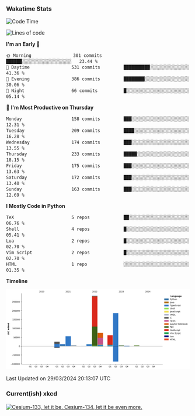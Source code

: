 ### Wakatime Stats
<!--START_SECTION:waka-->
![Code Time](http://img.shields.io/badge/Code%20Time-2%2C430%20hrs%204%20mins-blue)

![Lines of code](https://img.shields.io/badge/From%20Hello%20World%20I%27ve%20Written-722.5%20thousand%20lines%20of%20code-blue)

**I'm an Early 🐤** 

```text
🌞 Morning                301 commits         ██████░░░░░░░░░░░░░░░░░░░   23.44 % 
🌆 Daytime                531 commits         ██████████░░░░░░░░░░░░░░░   41.36 % 
🌃 Evening                386 commits         ████████░░░░░░░░░░░░░░░░░   30.06 % 
🌙 Night                  66 commits          █░░░░░░░░░░░░░░░░░░░░░░░░   05.14 % 
```
📅 **I'm Most Productive on Thursday** 

```text
Monday                   158 commits         ███░░░░░░░░░░░░░░░░░░░░░░   12.31 % 
Tuesday                  209 commits         ████░░░░░░░░░░░░░░░░░░░░░   16.28 % 
Wednesday                174 commits         ███░░░░░░░░░░░░░░░░░░░░░░   13.55 % 
Thursday                 233 commits         █████░░░░░░░░░░░░░░░░░░░░   18.15 % 
Friday                   175 commits         ███░░░░░░░░░░░░░░░░░░░░░░   13.63 % 
Saturday                 172 commits         ███░░░░░░░░░░░░░░░░░░░░░░   13.40 % 
Sunday                   163 commits         ███░░░░░░░░░░░░░░░░░░░░░░   12.69 % 
```


**I Mostly Code in Python** 

```text
TeX                      5 repos             ██░░░░░░░░░░░░░░░░░░░░░░░   06.76 % 
Shell                    4 repos             █░░░░░░░░░░░░░░░░░░░░░░░░   05.41 % 
Lua                      2 repos             █░░░░░░░░░░░░░░░░░░░░░░░░   02.70 % 
Vim Script               2 repos             █░░░░░░░░░░░░░░░░░░░░░░░░   02.70 % 
HTML                     1 repo              ░░░░░░░░░░░░░░░░░░░░░░░░░   01.35 % 
```



**Timeline**

![Lines of Code chart](https://raw.githubusercontent.com/joshuajeschek/joshuajeschek/main/assets/bar_graph.png)


 Last Updated on 29/03/2024 20:13:07 UTC
<!--END_SECTION:waka-->

### Current(ish) xkcd
<a id="xkcd-a" title="Cesium-133, let it be. Cesium-134, let it be even more." href="https://www.xkcd.com" target="_blank">
        <img align="center" id="xkcd-img" src="https://imgs.xkcd.com/comics/periodic_table_regions.png" alt="Cesium-133, let it be. Cesium-134, let it be even more." height=300 />
</a>
